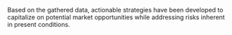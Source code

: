 Based on the gathered data, actionable strategies have been developed to capitalize on potential market opportunities while addressing risks inherent in present conditions.
